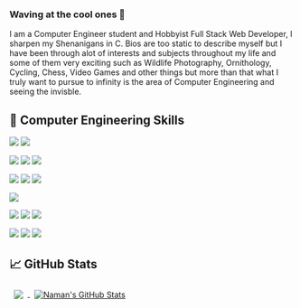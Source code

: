 <!--
**namanthanki/namanthanki** is a ✨ _special_ ✨ repository because its `README.md` (this file) appears on your GitHub profile.

Here are some ideas to get you started:

- 🔭 I’m currently working on ...
- 🌱 I’m currently learning ...
- 👯 I’m looking to collaborate on ...
- 🤔 I’m looking for help with ...
- 💬 Ask me about ...
- 📫 How to reach me: ...
- 😄 Pronouns: ...
- ⚡ Fun fact: ...
-->
### Waving at the cool ones 👋
I am a Computer Engineer student and Hobbyist Full Stack Web Developer, I sharpen my Shenanigans in C. Bios are too static to describe myself but I have been through alot of interests and subjects throughout my life and some of them very exciting such as Wildlife Photography, Ornithology, Cycling, Chess, Video Games and other things but more than that what I truly want to pursue to infinity is the area of Computer Engineering and seeing the invisble. 

## 💼 Computer Engineering Skills

![](https://img.shields.io/badge/Systems-C-informational?style=flat&logo=c&logoColor=white&color=6831e0)
![](https://img.shields.io/badge/Systems-C++-informational?style=flat&logo=c%2B%2B&logoColor=white&color=6831e0)
<br>

![](https://img.shields.io/badge/Script-JavaScript-informational?style=flat&logo=javascript&logoColor=white&color=6831e0)
![](https://img.shields.io/badge/Script-NodeJS-informational?style=flat&logo=node.js&logoColor=white&color=6831e0)
![](https://img.shields.io/badge/Script-PHP-informational?style=flat&logo=php&logoColor=white&color=6831e0)
<br>

![](https://img.shields.io/badge/Framework-React-informational?style=flat&logo=react&logoColor=white&color=6831e0)
![](https://img.shields.io/badge/Framework-Express-informational?style=flat&logo=express&logoColor=white&color=6831e0)
![](https://img.shields.io/badge/Framework-.NET-informational?style=flat&logo=dotnet&logoColor=white&color=6831e0)
<br>

![](https://img.shields.io/badge/App-Java-informational?style=flat&logo=java&logoColor=white&color=6831e0)
<br>

![](https://img.shields.io/badge/DB-MongoDB-informational?style=flat&logo=mongodb&logoColor=white&color=6831e0)
![](https://img.shields.io/badge/DB-MySQL-informational?style=flat&logo=mysql&logoColor=white&color=6831e0)
![](https://img.shields.io/badge/DB-Oracle-informational?style=flat&logo=oracle&logoColor=white&color=6831e0)
<br>

![](https://img.shields.io/badge/Style-CSS-informational?style=flat&logo=css3&logoColor=white&color=6831e0)
![](https://img.shields.io/badge/Style-Bootstrap-informational?style=flat&logo=bootstrap&logoColor=white&color=6831e0)
![](https://img.shields.io/badge/Style-materialUI-informational?style=flat&logo=material-ui&logoColor=white&color=6831e0)

## 📈 GitHub Stats

<a href="https://github.com/namanthanki">
  <img align="center" style="margin:0.5rem" src="https://github-readme-stats.vercel.app/api/top-langs/?username=namanthanki&hide=html,css&title_color=6c9ff4&text_color=35aea1&icon_color=be90f2&bg_color=1b1a26" />
</a>

<a href="https://github.com/namanthanki">
  <img align="center" style="margin:0.5rem" src="https://github-readme-stats.vercel.app/api?username=namanthanki&show_icons=true&theme=tokyonight&line_height=27&count_private=true" alt="Naman's GitHub Stats" />
</a>

<!-- 
[![Naman's GitHub stats](https://github-readme-stats.vercel.app/api?username=namanthanki&show_icons=true&theme=tokyonight)](https://github.com/namanthanki/github-readme-stats)
[![Most Used Languages](https://github-readme-stats.vercel.app/api/top-langs/?username=namanthanki&layout=compact)](https://github.com/namanthanki/github-readme-stats) 
-->
